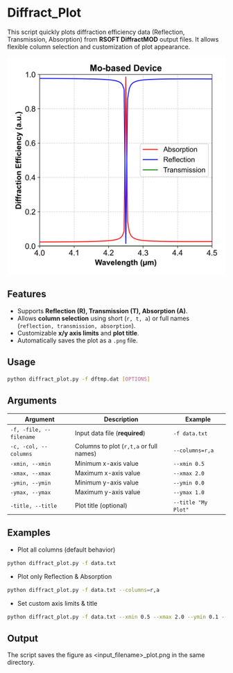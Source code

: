 # Diffract_Plot

This script quickly plots diffraction efficiency data (Reflection, Transmission, Absorption) from **RSOFT DiffractMOD** output files. It allows flexible column selection and customization of plot appearance.

![Mo_based_Device](examples/ex2/mosttmp_46_plot.png)

## Features
- Supports **Reflection (R), Transmission (T), Absorption (A)**.  
- Allows **column selection** using short (`r, t, a`) or full names (`reflection, transmission, absorption`).  
- Customizable **x/y axis limits** and **plot title**.  
- Automatically saves the plot as a `.png` file.


## Usage
```bash
python diffract_plot.py -f dftmp.dat [OPTIONS]
```

## Arguments

| Argument       | Description                                      | Example                        |
|---------------|--------------------------------------------------|--------------------------------|
| `-f, -file, --filename` | Input data file (**required**)              | `-f data.txt`                  |
| `-c, -col, --columns`   | Columns to plot (`r,t,a` or full names)         | `--columns=r,a`                |
| `-xmin, --xmin`      | Minimum x-axis value                            | `--xmin 0.5`                   |
| `-xmax, --xmax`      | Maximum x-axis value                            | `--xmax 2.0`                   |
| `-ymin, --ymin`      | Minimum y-axis value                            | `--ymin 0.0`                   |
| `-ymax, --ymax`      | Maximum y-axis value                            | `--ymax 1.0`                   |
| `-title, --title`     | Plot title (optional)                           | `--title "My Plot"`            |


## Examples
- Plot all columns (default behavior)
```bash
python diffract_plot.py -f data.txt
```

- Plot only Reflection & Absorption
```bash
python diffract_plot.py -f data.txt --columns=r,a
```

- Set custom axis limits & title
```bash
python diffract_plot.py -f data.txt --xmin 0.5 --xmax 2.0 --ymin 0.1 --ymax 0.9 --title "Efficiency Spectrum of Ag-based device"
```

## Output
The script saves the figure as <input_filename>_plot.png in the same directory.
